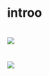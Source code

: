 # introo

# ![](http://mblogthumb4.phinf.naver.net/20151228_131/7019080_1451294246957xlWqh_JPEG/vikinivender_com_20151228_180201.jpg?type=w2)

# [![](http://mblogthumb4.phinf.naver.net/20151228_131/7019080_1451294246957xlWqh_JPEG/vikinivender_com_20151228_180201.jpg?type=w2)](https://www.youtube.com/watch?v=M8tWAClrzH4)
